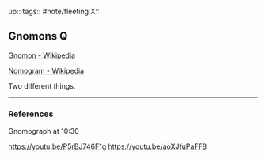 up::
tags:: #note/fleeting 
X:: 

## Gnomons Q

[Gnomon - Wikipedia](https://en.m.wikipedia.org/wiki/Gnomon)

[Nomogram - Wikipedia](https://en.m.wikipedia.org/wiki/Nomogram)

Two different things.

---

### References
Gnomograph at 10:30 

https://youtu.be/P5rBJ746F1g
https://youtu.be/aoXJfuPaFF8
